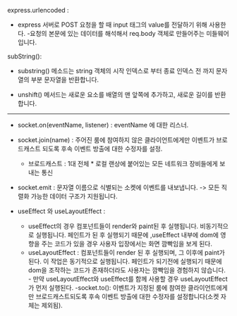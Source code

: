 express.urlencoded :

- express 서버로 POST 요청을 할 때 input 태그의 value를 전달하기 위해 사용한다. -요청의 본문에 있는 데이터를 해석해서 req.body 객체로 만들어주는 미들웨어입니다.

subString():

- substring() 메소드는 string 객체의 시작 인덱스로 부터 종료 인덱스 전 까지 문자열의 부분 문자열을 반환합니다.

- unshift() 메서드는 새로운 요소를 배열의 맨 앞쪽에 추가하고, 새로운 길이를 반환합니다.

---

- socket.on(eventName, listener) : eventName 에 대한 리스너.
- socket.join(name) : 주어진 룸에 참여하지 않은 클라이언트에게만 이벤트가 브로드캐스트 되도록 후속 이벤트 방출에 대한 수정자를 설정.
  - 브로드캐스트 : 1대 전체 \* 로컬 랜상에 붙어있는 모든 네트워크 장비들에게 보내는 통신
- socket.emit : 문자열 이름으로 식별되는 소켓에 이벤트를 내보냅니다. -> 모든 직렬화 가능한 데이터 구조가 지원됩니다.

- useEffect 와 useLayoutEffect :
  - useEffect의 경우 컴포넌트들이 render와 paint된 후 실행됩니다. 비동기적으로 실행됩니다.
    페인트가 된 후 실행되기 때문에 ,useEffect 내부에 dom에 영향을 주는 코드가 있을 경우 사용자 입장에서는 화면 깜빡임을 보게 된다.
  - useLayoutEffect : 컴포넌트들이 render 된 후 실행되며, 그 이후에 paint가 된다. 이 작업은 동기적으로 실행됩니다.
    페인트가 되기전에 실행되기 때문에 dom을 조작하는 코드가 존재하더라도 사용자는 깜빡임을 경험하지 않습니다. - 만약 useLayoutEffect와 useEffect를 함께 사용할 경우 useLayoutEffect가 먼저 실행된다.
    -socket.to(): 이벤트가 지정된 룸에 참여한 클라이언트에게만 브로드캐스트되도록 후속 이벤트 방출에 대한 수정자를 설정합니다(소켓 자체는 제외됨).
